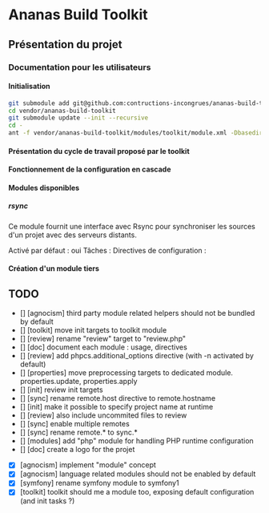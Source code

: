 # Ananas Build Toolkit

## Présentation du projet

### Documentation pour les utilisateurs

#### Initialisation

```bash
git submodule add git@github.com:contructions-incongrues/ananas-build-toolkit.git vendor/ananas-build-toolkit
cd vendor/ananas-build-toolkit
git submodule update --init --recursive
cd -
ant -f vendor/ananas-build-toolkit/modules/toolkit/module.xml -Dbasedir=. -Dprofile=$USER init
```

#### Présentation du cycle de travail proposé par le toolkit

#### Fonctionnement de la configuration en cascade

#### Modules disponibles

##### rsync
Ce module fournit une interface avec Rsync pour synchroniser les sources d'un projet avec des serveurs distants.

Activé par défaut : oui
Tâches : 
Directives de configuration : 

#### Création d'un module tiers

## TODO

* [] [agnocism] third party module related helpers should not be bundled by default
* [] [toolkit] move init targets to toolkit module
* [] [review] rename "review" target to "review.php"
* [] [doc] document each module : usage, directives
* [] [review] add phpcs.additional_options directive (with -n activated by default)
* [] [properties] move preprocessing targets to dedicated module. properties.update, properties.apply
* [] [init] review init targets
* [] [sync] rename remote.host directive to remote.hostname
* [] [init] make it possible to specify project name at runtime
* [] [review] also include uncommited files to review
* [] [sync] enable multiple remotes
* [] [sync] rename remote.* to sync.*
* [] [modules] add "php" module for handling PHP runtime configuration
* [] [doc] create a logo for the projet
* [x] [agnocism] implement "module" concept
* [x] [agnocism] language related modules should not be enabled by default
* [x] [symfony] rename symfony module to symfony1
* [x] [toolkit] toolkit should me a module too, exposing default configuration (and init tasks ?)

